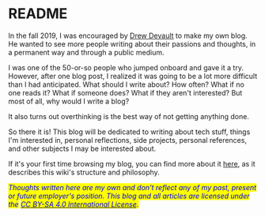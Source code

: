# README

In the fall 2019, I was encouraged by [Drew Devault](https://github.com/ddevault) to make my own blog. He wanted to see more people writing about their passions and thoughts, in a permanent way and through a public medium.

I was one of the 50-or-so people who jumped onboard and gave it a try. However, after one blog post, I realized it was going to be a lot more difficult than I had anticipated. What should I write about? How often? What if no one reads it? What if someone does? What if they aren't interested? But most of all, why would I write a blog?

It also turns out overthinking is the best way of not getting anything done.

So there it is! This blog will be dedicated to writing about tech stuff, things I'm interested in, personal reflections, side projects, personal references, and other subjects I may be interested about.

If it's your first time browsing my blog, you can find more about it [here](man.md), as it describes this wiki's structure and philosophy.



_<mark style="color:blue;">Thoughts written here are my own and don't reflect any of my past, present or future employer's position. This blog and all articles are licensed under the</mark> [_<mark style="color:blue;">CC BY-SA 4.0 International License</mark>_](http://creativecommons.org/licenses/by-sa/4.0/)_<mark style="color:blue;">.</mark>
